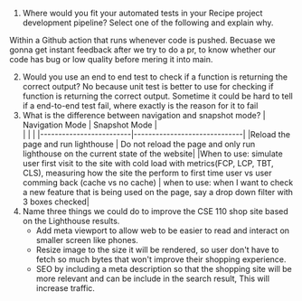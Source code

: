 1. Where would you fit your automated tests in your Recipe project development pipeline? Select one of the following and explain why.

Within a Github action that runs whenever code is pushed. Becuase we gonna get instant feedback after we try to do a pr, to know whether 
our code has bug or low quality before mering it into main.

2. Would you use an end to end test to check if a function is returning the correct output?
No because unit test is better to use for checking if function is returning the correct output.
Sometime it could be hard to tell if a end-to-end test fail, where exactly is the reason for it to fail
3. What is the difference between navigation and snapshot mode?
| Navigation Mode          | Snapshot Mode                  |     
|                          |                               |
|-------------------------|------------------------------|
|Reload the page and run lighthouse          | Do not reload the page and only run lighthouse on the current state of the website|
|When to use: simulate user first visit to the site with cold load with metrics(FCP, LCP, TBT, CLS), measuring how the site the perform to first time user vs user comming back (cache vs no cache)   | when to use: when I want to check a new feature that is being used on the page, say a drop down filter with 3 boxes checked|
4. Name three things we could do to improve the CSE 110 shop site based on the Lighthouse results.
   - Add meta viewport to allow web to be easier to read and interact on smaller screen like phones.
   - Resize image to the size it will be rendered, so user don't have to fetch so much bytes that won't improve their shopping experience.
   - SEO by including a meta description so that the shopping site will be more relevant and can be include in the search result, This will increase traffic.